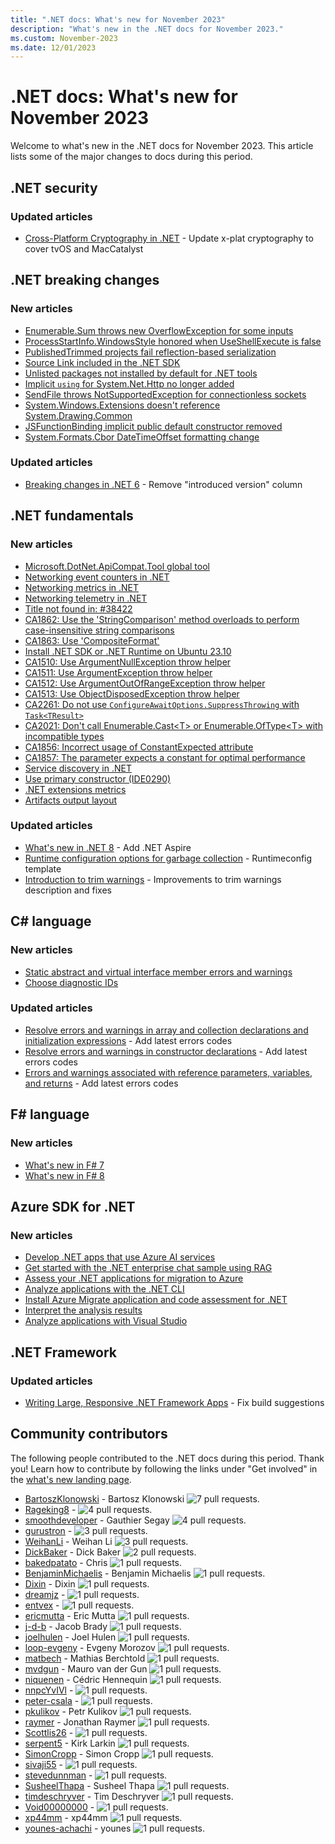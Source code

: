 ```yaml
---
title: ".NET docs: What's new for November 2023"
description: "What's new in the .NET docs for November 2023."
ms.custom: November-2023
ms.date: 12/01/2023
---
```


# .NET docs: What's new for November 2023

Welcome to what's new in the .NET docs for November 2023. This article lists some of the major changes to docs during this period.

## .NET security

### Updated articles

- [Cross-Platform Cryptography in .NET](../standard/security/cross-platform-cryptography.md) - Update x-plat cryptography to cover tvOS and MacCatalyst

## .NET breaking changes

### New articles

- [Enumerable.Sum throws new OverflowException for some inputs](../core/compatibility/core-libraries/8.0/enumerable-sum.md)
- [ProcessStartInfo.WindowsStyle honored when UseShellExecute is false](../core/compatibility/core-libraries/8.0/processstartinfo-windowstyle.md)
- [PublishedTrimmed projects fail reflection-based serialization](../core/compatibility/serialization/8.0/publishtrimmed.md)
- [Source Link included in the .NET SDK](../core/compatibility/sdk/8.0/source-link.md)
- [Unlisted packages not installed by default for .NET tools](../core/compatibility/sdk/8.0/unlisted-versions.md)
- [Implicit `using` for System.Net.Http no longer added](../core/compatibility/sdk/8.0/implicit-global-using-netfx.md)
- [SendFile throws NotSupportedException for connectionless sockets](../core/compatibility/networking/8.0/sendfile-connectionless.md)
- [System.Windows.Extensions doesn't reference System.Drawing.Common](../core/compatibility/windows-forms/8.0/extensions-package-deps.md)
- [JSFunctionBinding implicit public default constructor removed](../core/compatibility/interop/8.0/jsfunctionbinding-constructor.md)
- [System.Formats.Cbor DateTimeOffset formatting change](../core/compatibility/extensions/8.0/cbor-datetime.md)

### Updated articles

- [Breaking changes in .NET 6](../core/compatibility/6.0.md) - Remove "introduced version" column

## .NET fundamentals

### New articles

- [Microsoft.DotNet.ApiCompat.Tool global tool](../fundamentals/apicompat/global-tool.md)
- [Networking event counters in .NET](../fundamentals/networking/telemetry/event-counters.md)
- [Networking metrics in .NET](../fundamentals/networking/telemetry/metrics.md)
- [Networking telemetry in .NET](../fundamentals/networking/telemetry/overview.md)
- [Title not found in: #38422](../fundamentals/networking/telemetry/snippets/metrics/prometheus.yml)
- [CA1862: Use the 'StringComparison' method overloads to perform case-insensitive string comparisons](../fundamentals/code-analysis/quality-rules/ca1862.md)
- [CA1863: Use 'CompositeFormat'](../fundamentals/code-analysis/quality-rules/ca1863.md)
- [Install .NET SDK or .NET Runtime on Ubuntu 23.10](../core/install/linux-ubuntu-2310.md)
- [CA1510: Use ArgumentNullException throw helper](../fundamentals/code-analysis/quality-rules/ca1510.md)
- [CA1511: Use ArgumentException throw helper](../fundamentals/code-analysis/quality-rules/ca1511.md)
- [CA1512: Use ArgumentOutOfRangeException throw helper](../fundamentals/code-analysis/quality-rules/ca1512.md)
- [CA1513: Use ObjectDisposedException throw helper](../fundamentals/code-analysis/quality-rules/ca1513.md)
- [CA2261: Do not use `ConfigureAwaitOptions.SuppressThrowing` with `Task<TResult>`](../fundamentals/code-analysis/quality-rules/ca2261.md)
- [CA2021: Don't call Enumerable.Cast\<T> or Enumerable.OfType\<T> with incompatible types](../fundamentals/code-analysis/quality-rules/ca2021.md)
- [CA1856: Incorrect usage of ConstantExpected attribute](../fundamentals/code-analysis/quality-rules/ca1856.md)
- [CA1857: The parameter expects a constant for optimal performance](../fundamentals/code-analysis/quality-rules/ca1857.md)
- [Service discovery in .NET](../core/extensions/service-discovery.md)
- [Use primary constructor (IDE0290)](../fundamentals/code-analysis/style-rules/ide0290.md)
- [.NET extensions metrics](../core/diagnostics/built-in-metrics-diagnostics.md)
- [Artifacts output layout](../core/sdk/artifacts-output.md)

### Updated articles

- [What's new in .NET 8](../core/whats-new/dotnet-8.md) - Add .NET Aspire
- [Runtime configuration options for garbage collection](../core/runtime-config/garbage-collector.md) - Runtimeconfig template
- [Introduction to trim warnings](../core/deploying/trimming/fixing-warnings.md) - Improvements to trim warnings description and fixes

## C# language

### New articles

- [Static abstract and virtual interface member errors and warnings](../csharp/language-reference/compiler-messages/static-abstract-interfaces.md)
- [Choose diagnostic IDs](../csharp/roslyn-sdk/choosing-diagnostic-ids.md)

### Updated articles

- [Resolve errors and warnings in array and collection declarations and initialization expressions](../csharp/language-reference/compiler-messages/array-declaration-errors.md) - Add latest errors codes
- [Resolve errors and warnings in constructor declarations](../csharp/language-reference/compiler-messages/constructor-errors.md) - Add latest errors codes
- [Errors and warnings associated with reference parameters, variables, and returns](../csharp/language-reference/compiler-messages/ref-modifiers-errors.md) - Add latest errors codes

## F# language

### New articles

- [What's new in F# 7](../fsharp/whats-new/fsharp-7.md)
- [What's new in F# 8](../fsharp/whats-new/fsharp-8.md)

## Azure SDK for .NET

### New articles

- [Develop .NET apps that use Azure AI services](../azure/ai/azure-ai-for-dotnet-developers.md)
- [Get started with the .NET enterprise chat sample using RAG](../azure/ai/get-started-app-chat-template.md)
- [Assess your .NET applications for migration to Azure](../azure/migration/appcat/app-code-assessment-toolkit.md)
- [Analyze applications with the .NET CLI](../azure/migration/appcat/dotnet-cli.md)
- [Install Azure Migrate application and code assessment for .NET](../azure/migration/appcat/install.md)
- [Interpret the analysis results](../azure/migration/appcat/interpret-results.md)
- [Analyze applications with Visual Studio](../azure/migration/appcat/visual-studio.md)

## .NET Framework

### Updated articles

- [Writing Large, Responsive .NET Framework Apps](../framework/performance/writing-large-responsive-apps.md) - Fix build suggestions

## Community contributors

The following people contributed to the .NET docs during this period. Thank you! Learn how to contribute by following the links under "Get involved" in the [what's new landing page](index.yml).

- [BartoszKlonowski](https://github.com/BartoszKlonowski) - Bartosz Klonowski ![7 pull requests.](https://img.shields.io/badge/Merged%20Pull%20Requests-7-green)
- [Rageking8](https://github.com/Rageking8) -  ![4 pull requests.](https://img.shields.io/badge/Merged%20Pull%20Requests-4-green)
- [smoothdeveloper](https://github.com/smoothdeveloper) - Gauthier Segay ![4 pull requests.](https://img.shields.io/badge/Merged%20Pull%20Requests-4-green)
- [gurustron](https://github.com/gurustron) -  ![3 pull requests.](https://img.shields.io/badge/Merged%20Pull%20Requests-3-green)
- [WeihanLi](https://github.com/WeihanLi) - Weihan Li ![3 pull requests.](https://img.shields.io/badge/Merged%20Pull%20Requests-3-green)
- [DickBaker](https://github.com/DickBaker) - Dick Baker ![2 pull requests.](https://img.shields.io/badge/Merged%20Pull%20Requests-2-green)
- [bakedpatato](https://github.com/bakedpatato) - Chris  ![1 pull requests.](https://img.shields.io/badge/Merged%20Pull%20Requests-1-green)
- [BenjaminMichaelis](https://github.com/BenjaminMichaelis) - Benjamin Michaelis ![1 pull requests.](https://img.shields.io/badge/Merged%20Pull%20Requests-1-green)
- [Dixin](https://github.com/Dixin) - Dixin ![1 pull requests.](https://img.shields.io/badge/Merged%20Pull%20Requests-1-green)
- [dreamjz](https://github.com/dreamjz) -  ![1 pull requests.](https://img.shields.io/badge/Merged%20Pull%20Requests-1-green)
- [entvex](https://github.com/entvex) -  ![1 pull requests.](https://img.shields.io/badge/Merged%20Pull%20Requests-1-green)
- [ericmutta](https://github.com/ericmutta) - Eric Mutta ![1 pull requests.](https://img.shields.io/badge/Merged%20Pull%20Requests-1-green)
- [j-d-b](https://github.com/j-d-b) - Jacob Brady ![1 pull requests.](https://img.shields.io/badge/Merged%20Pull%20Requests-1-green)
- [joelhulen](https://github.com/joelhulen) - Joel Hulen ![1 pull requests.](https://img.shields.io/badge/Merged%20Pull%20Requests-1-green)
- [loop-evgeny](https://github.com/loop-evgeny) - Evgeny Morozov ![1 pull requests.](https://img.shields.io/badge/Merged%20Pull%20Requests-1-green)
- [matbech](https://github.com/matbech) - Mathias Berchtold ![1 pull requests.](https://img.shields.io/badge/Merged%20Pull%20Requests-1-green)
- [mvdgun](https://github.com/mvdgun) - Mauro van der Gun ![1 pull requests.](https://img.shields.io/badge/Merged%20Pull%20Requests-1-green)
- [niquenen](https://github.com/niquenen) - Cédric Hennequin ![1 pull requests.](https://img.shields.io/badge/Merged%20Pull%20Requests-1-green)
- [nnpcYvIVl](https://github.com/nnpcYvIVl) -  ![1 pull requests.](https://img.shields.io/badge/Merged%20Pull%20Requests-1-green)
- [peter-csala](https://github.com/peter-csala) -  ![1 pull requests.](https://img.shields.io/badge/Merged%20Pull%20Requests-1-green)
- [pkulikov](https://github.com/pkulikov) - Petr Kulikov ![1 pull requests.](https://img.shields.io/badge/Merged%20Pull%20Requests-1-green)
- [raymer](https://github.com/raymer) - Jonathan Raymer ![1 pull requests.](https://img.shields.io/badge/Merged%20Pull%20Requests-1-green)
- [Scottlis26](https://github.com/Scottlis26) -  ![1 pull requests.](https://img.shields.io/badge/Merged%20Pull%20Requests-1-green)
- [serpent5](https://github.com/serpent5) - Kirk Larkin ![1 pull requests.](https://img.shields.io/badge/Merged%20Pull%20Requests-1-green)
- [SimonCropp](https://github.com/SimonCropp) - Simon Cropp ![1 pull requests.](https://img.shields.io/badge/Merged%20Pull%20Requests-1-green)
- [sivaji55](https://github.com/sivaji55) -  ![1 pull requests.](https://img.shields.io/badge/Merged%20Pull%20Requests-1-green)
- [stevedunnman](https://github.com/stevedunnman) -  ![1 pull requests.](https://img.shields.io/badge/Merged%20Pull%20Requests-1-green)
- [SusheelThapa](https://github.com/SusheelThapa) - Susheel Thapa ![1 pull requests.](https://img.shields.io/badge/Merged%20Pull%20Requests-1-green)
- [timdeschryver](https://github.com/timdeschryver) - Tim Deschryver ![1 pull requests.](https://img.shields.io/badge/Merged%20Pull%20Requests-1-green)
- [Void00000000](https://github.com/Void00000000) -  ![1 pull requests.](https://img.shields.io/badge/Merged%20Pull%20Requests-1-green)
- [xp44mm](https://github.com/xp44mm) - xp44mm ![1 pull requests.](https://img.shields.io/badge/Merged%20Pull%20Requests-1-green)
- [younes-achachi](https://github.com/younes-achachi) - younes ![1 pull requests.](https://img.shields.io/badge/Merged%20Pull%20Requests-1-green)
